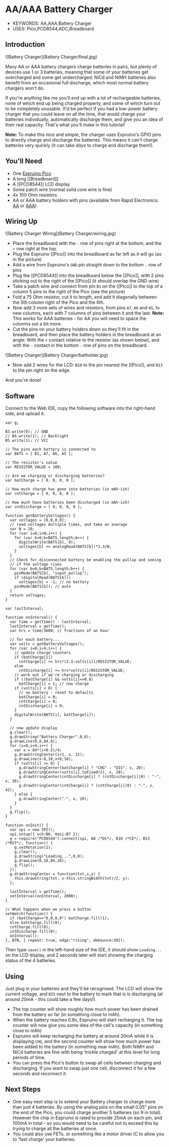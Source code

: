 <!--- Copyright (c) 2016 Gordon Williams, Pur3 Ltd. See the file LICENSE for copying permission. -->
AA/AAA Battery Charger
======================

* KEYWORDS: AA,AAA,Battery Charger
* USES: Pico,PCD8544,ADC,Breadboard

Introduction
------------

![Battery Charger](Battery Charger/final.jpg)

Many AA or AAA battery chargers charge batteries in pairs, but plenty of devices use 1 or 3 batteries, meaning that some of your batteries get overcharged and some get undercharged. NiCd and NiMH batteries also benefit from an occasional full discharge, which most normal battery chargers won't do.

If you're anything like me you'll end up with a lot of rechargeable batteries, none of which end up being charged properly, and some of which turn out to be completely unusable. It'd be perfect if you had a low-power battery charger that you could leave on all the time, that would charge your batteries individually, automatically discharge them, and give you an idea of their real capacity. That's what you'll make in this tutorial!

**Note:** To make this nice and simple, the charger uses Espruino's GPIO pins to directly charge and discharge the batteries. This means it can't charge batteries very quickly (it can take *days* to charge and discharge them!). 


You'll Need
----------

* One [Espruino Pico](/Pico)
* A long [[Breadboard]]
* A [[PCD8544]] LCD display
* Some patch wire (normal solid core wire is fine)
* 4x 100 Ohm resistors
* AA or AAA battery holders with pins (available from Rapid Electronics: [AA](http://www.rapidonline.com/Electrical-Power/TruPower-BH-311-1P-1-X-AA-PCB-Battery-Holder-18-2960) or [AAA](http://www.rapidonline.com/Electrical-Power/TruPower-BH-411-3P-1-X-AAA-PCB-Battery-Holder-18-2920))


Wiring Up
--------

![Battery Charger Wiring](Battery Charger/wiring.jpg)

* Place the breadboard with the `-` row of pins right at the bottom, and the `+` row right at the top.
* Plug the Espruino [[Pico]] into the breadboard as far left as it will go (as in the picture)
* Add a wire from Espruino's `GND` pin straight down to the bottom `-` row of pins
* Plug the [[PCD8544]] into the breadboard below the [[Pico]], with 2 pins sticking out to the right of the [[Pico]] (it should overlap the GND wire)
* Take a patch wire and connect from pin `B1` on the [[Pico]] to the top of a column 5 pins to the right of the Pico (see the picture)
* Fold a 75 Ohm resistor, cut it to length, and add it diagonally between the 5th column right of the Pico and the 6th.
* Now add 3 more sets of wires and resistors, from pins `A7`, `A6` and `A5`, to new columns, each with 7 columns of pins between it and the last. **Note:** This works for AAA batteries - for AA you will need to space the columns out a bit more. 
* Cut the pins on your battery holders down so they'll fit in the breadboard, and then place the battery holders in the breadboard at an angle: With the `+` contact relative to the resistor (as shown below), and with the `-` contact in the bottom `-` row of pins on the breadboard.

![Battery Charger](Battery Charger/batholder.jpg)

* Now add 2 wires for the LCD: `B10` to the pin nearest the [[Pico]], and `B13` to the pin right on the edge.

And you're done! 


Software
-------

Connect to the Web IDE, copy the following software into the right-hand side, and upload it:

```
var g;

B3.write(0); // GND
// B4.write(1); // Backlight
B5.write(1); // VCC

// The pins each battery is connected to
var BATS = [ B1, A7, A6, A5 ];

// The resistor's value
var RESISTOR_VALUE = 100;

// Are we charging or discharging batteries?
var batCharge = [ 0, 0, 0, 0 ];

// How much charge has gone into batteries (in mAh-ish)
var cntCharge = [ 0, 0, 0, 0 ];

// How much have batteries been discharged (in mAh-ish)
var cntDischarge = [ 0, 0, 0, 0 ];

function getBatteryVoltages() {
  var voltages = [0,0,0,0];
  // read voltages multiple times, and take an average
  var N = 20;
  for (var i=0;i<N;i++) {
    for (var b=0;b<BATS.length;b++) {
      digitalWrite(BATS[b], 0);
      voltages[b] += analogRead(BATS[b])*3.3/N;
    }
  }
  // Check for disconnected battery be enabling the pullup and seeing
  // if the voltage rises
  for (var b=0;b<BATS.length;b++) {
    pinMode(BATS[b], "input_pullup");
    if (digitalRead(BATS[b]))
      voltages[b] = -1; // no battery
    pinMode(BATS[b]); // auto
  }
  return voltages;
}

var lastInterval;

function onInterval() {
  var time = getTime() - lastInterval;
  lastInterval = getTime();
  var hrs = time/3600; // fractions of an hour
  
  // for each battery... 
  var volts = getBatteryVoltages();
  for (var i=0;i<4;i++) {
    // update charge counters
    if (batCharge[i])
      cntCharge[i] += hrs*(3.3-volts[i])/RESISTOR_VALUE;
    else
      cntDischarge[i] += hrs*volts[i]/RESISTOR_VALUE;
    // work out if we're charging or discharging
    if (!batCharge[i] && volts[i]<=0.8)
      batCharge[i] = 1; // now charge
    if (volts[i] < 0) {
      // no battery - reset to defaults
      batCharge[i] = 0; 
      cntCharge[i] = 0;
      cntDischarge[i] = 0;
    }
    digitalWrite(BATS[i], batCharge[i]);
  }
  
  // now update display
  g.clear();
  g.drawString("Battery Charger",0,0);
  g.drawLine(0,8,84,8);
  for (i=0;i<4;i++) {
    var x = 84*(i+0.5)/4;
    g.drawStringCenter(i+1, x, 12);
    g.drawLine(x-8,18,x+8,18);
    if (volts[i] >= 0) {
      g.drawStringCenter(batCharge[i] ? "CHG" : "DIS", x, 20);
      g.drawStringCenter(volts[i].toFixed(2), x, 28);
      g.drawStringCenter(cntDischarge[i] ? (cntDischarge[i]|0) : "-", x, 36);
      g.drawStringCenter(cntCharge[i] ? (cntCharge[i]|0) : "-", x, 42);
    } else {
      g.drawStringCenter("-", x, 20);
    }
  }
  g.flip();
}

function onInit() {
  var spi = new SPI();
  spi.setup({ sck:B6, mosi:B7 });
  g = require("PCD8544").connect(spi, A8 /*DC*/, B10 /*CE*/, B13 /*RST*/, function() {
    g.setRotation(2);
    g.clear();
    g.drawString("Loading...",0,0);
    g.drawLine(0,10,84,10);
    g.flip();
  });
  g.drawStringCenter = function(txt,x,y) {
    this.drawString(txt, x-this.stringWidth(txt)/2, y);
  };
  
  lastInterval = getTime();
  setInterval(onInterval, 2000);
}

// What happens when we press a button
setWatch(function() {
  if (batCharge=="0,0,0,0") batCharge.fill(1);
  else batCharge.fill(0);
  cntCharge.fill(0);
  cntDischarge.fill(0);
  onInterval();
}, BTN, { repeat: true, edge:"rising", debounce:50});
```

Then type `save()` in the left-hand size of the IDE, it should show `Loading...` on the LCD display, and 2 seconds later will start showing the charging status of the 4 batteries.


Using
-----

Just plug in your batteries and they'll be recognised. The LCD will show the current voltage, and `DIS` next to the battery to mark that is is discharging (at around 20mA - this could take a few days!).

* The top counter will show roughly how much power has been drained from the battery so far (in something close to mAh).
* When the battery reaches 0.8v, Espruino will start recharging it. The top counter will now give you some idea of the cell's capacity (in something close to mAh)
* Espruino will keep recharging the battery at around 20mA while it is displaying `CHG`, and the second counter will show how much power has been added to the battery (in something near mAh). Both NiMH and NiCd batteries are fine with being 'trickle charged' at this level for long periods of time.
* You can press the Pico's button to swap all cells between charging and discharging. If you want to swap just one cell, disconnect it for a few seconds and reconnect it.


Next Steps
----------

* One easy next step is to extend your Battery charger to charge more than just 4 batteries. By using the analog pins on the small 0.05" pins on the end of the Pico, you could charge another 5 batteries (so 9 in total). However the chip in Espruino is rated to provide 25mA on each pin, and 100mA in total - so you would need to be careful not to exceed this by trying to charge all the batteries at once.
* You could also use FETs, or something like a motor driver IC to allow you to 'fast charge' your batteries.



